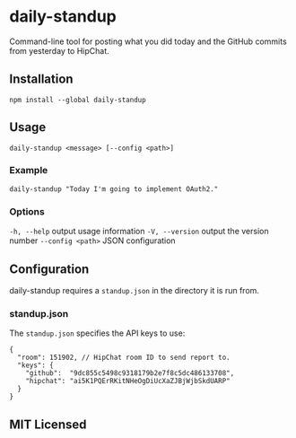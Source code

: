 # daily-standup

Command-line tool for posting what you did today and the GitHub commits from
yesterday to HipChat.

## Installation

    npm install --global daily-standup

## Usage

    daily-standup <message> [--config <path>]

### Example

    daily-standup "Today I'm going to implement OAuth2."

### Options

`-h, --help` output usage information
`-V, --version` output the version number
`--config <path>` JSON configuration

## Configuration

daily-standup requires a `standup.json` in the directory it is run from.

### standup.json

The `standup.json` specifies the API keys to use:

    {
      "room": 151902, // HipChat room ID to send report to.
      "keys": {
        "github":  "9dc855c5498c9318179b2e7f8c5dc486133708",
        "hipchat": "ai5K1PQErRKitNHeOgDiUcXaZJBjWjbSkdUARP"
      }
    }

## MIT Licensed
